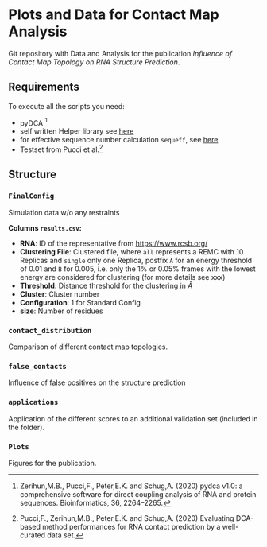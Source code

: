# Plots and Data for Contact Map Analysis
Git repository with Data and Analysis for the publication *Influence of Contact Map Topology on RNA Structure Prediction*.

## Requirements
To execute all the scripts you need:
- pyDCA [^1]
- self written Helper library see [here](https://gitlab.jsc.fz-juelich.de/faber1/biohelpers)
- for effective sequence number calculation `sequeff`, see [here](https://gitlab.jsc.fz-juelich.de/faber1/sequeff)
- Testset from Pucci et al.[^2]

[^1]: Zerihun,M.B., Pucci,F., Peter,E.K. and Schug,A. (2020) pydca v1.0: a comprehensive software for direct coupling analysis of RNA and protein sequences. Bioinformatics, 36, 2264–2265.
[^2]: Pucci,F., Zerihun,M.B., Peter,E.K. and Schug,A. (2020) Evaluating DCA-based method performances for RNA contact prediction by a well-curated data set.


## Structure
### `FinalConfig`
Simulation data w/o any restraints

**Columns `results.csv`:**
- **RNA**: ID of the representative from https://www.rcsb.org/
- **Clustering File**: Clustered file, where `all` represents a REMC with 10 Replicas and `single` only one Replica, postfix `A` for an energy threshold of $0.01$ and `B` for $0.005$, i.e. only the $1\%$ or $0.05\%$ frames with the lowest energy are considered for clustering (for more details see xxx)
- **Threshold**: Distance threshold for the clustering in $\mathring{A}$
- **Cluster**: Cluster number
- **Configuration**: $1$ for Standard Config
- **size**: Number of residues

### `contact_distribution`
Comparison of different contact map topologies.

### `false_contacts`
Influence of false positives on the structure prediction

### `applications`
Application of the different scores to an additional validation set (included in the folder).

### `Plots`
Figures for the publication.

